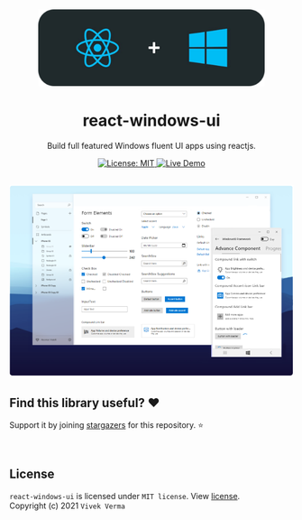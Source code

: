 <h2 align="center"> 
  <img src="markdown/md_img_header.png" width="402" /> 
</h2>
<h1 align="center">react-windows-ui</h1>

<p align="center">Build full featured Windows fluent UI apps using reactjs.</p>



<p align="center">
	
  <a href="https://github.com/virtualvivek/react-windows-ui/blob/master/LICENSE">
    <img src="https://img.shields.io/badge/License-MIT-darklime.svg?style=flat-square&color=blue"
      alt="License: MIT" />
  </a>

  <!-- <a href="https://github.com/virtualvivek/react-windows-ui/releases">
    <img src="https://img.shields.io/github/v/release/virtualvivek/react-windows-ui?label=Release&style=flat-square&color=darklime"
      alt="Release" />
  </a> -->
  
  <a href="https://windows10framework.netlify.app">
    <img src="https://img.shields.io/badge/⚡ live Demo-here-green.svg?style=flat-square"
      alt="Live Demo" />
  </a>
   
</p>

<h2 align="center">
  <img src="markdown/md_img_promo.png" width="652" /> 
</h2>


## Find this library useful? :heart:
Support it by joining [stargazers](https://github.com/virtualvivek/react-windows-ui/stargazers) for this repository. :star:

<br>

## License

`react-windows-ui` is licensed under `MIT license`. View [license](https://github.com/virtualvivek/react-windows-ui/blob/master/LICENSE).<br>
Copyright (c) 2021 ` Vivek Verma `
